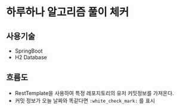 # 하루하나 알고리즘 풀이 체커

## 사용기술
- SpringBoot
- H2 Database

## 흐름도
- RestTemplate을 사용하여 특정 레포지토리의 유저 커밋정보를 가져온다.
- 커밋 정보가 오늘 날짜와 똑같다면 `:white_check_mark:` 를 표시